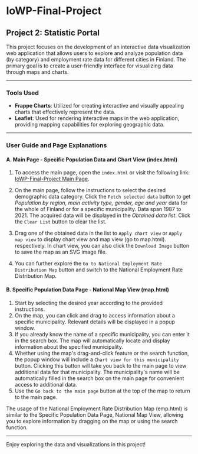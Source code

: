 # IoWP-Final-Project

## Project 2: Statistic Portal

This project focuses on the development of an interactive data visualization web application that allows users to explore and analyze population data (by category) and employment rate data for different cities in Finland. The primary goal is to create a user-friendly interface for visualizing data through maps and charts.

---

### Tools Used

- **Frappe Charts**: Utilized for creating interactive and visually appealing charts that effectively represent the data.
- **Leaflet**: Used for rendering interactive maps in the web application, providing mapping capabilities for exploring geographic data.

---

### User Guide and Page Explanations

#### A. Main Page - Specific Population Data and Chart View (index.html)
1. To access the main page, open the `index.html` or visit the following link: [IoWP-Final-Project Main Page](https://sakuraccess.github.io/IoWP-Final-Project/).

2.	On the main page, follow the instructions to select the desired demographic data category. Click the `Fetch selected data` button to get *Population by region, main activity type, gender, age and year* data for the whole of Finland or for a specific municipality. Data span 1987 to 2021. The acquired data will be displayed in the *Obtained data list*. Click the `Clear List` button to clear the list.

3.	Drag one of the obtained data in the list to `Apply chart view` or `Apply map view` to display chart view and map view (go to map.html). respectively. In chart view, you can also click the `Download Image` button to save the map as an SVG image file.

4.	You can further explore the `Go to National Employment Rate Distribution Map` button and switch to the National Employment Rate Distribution Map. 

#### B. Specific Population Data Page - National Map View (map.html)
1. Start by selecting the desired year according to the provided instructions.
2. On the map, you can click and drag to access information about a specific municipality. Relevant details will be displayed in a popup window.
3. If you already know the name of a specific municipality, you can enter it in the search box. The map will automatically locate and display information about the specified municipality.
4. Whether using the map's drag-and-click feature or the search function, the popup window will include a `Chart view for this municipality` button. Clicking this button will take you back to the main page to view additional data for that municipality. The municipality's name will be automatically filled in the search box on the main page for convenient access to additional data.
5. Use the `Go back to the main page` button at the top of the map to return to the main page.

The usage of the National Employment Rate Distribution Map (emp.html) is similar to the Specific Population Data Page, National Map View, allowing you to explore information by dragging on the map or using the search function.

---

Enjoy exploring the data and visualizations in this project!
